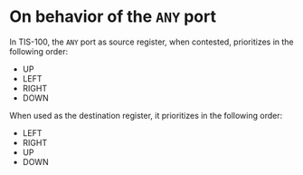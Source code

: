 # On behavior of the `ANY` port

In TIS-100, the `ANY` port as source register, when contested, prioritizes in the following order:

- UP
- LEFT
- RIGHT
- DOWN

When used as the destination register, it prioritizes in the following order:

- LEFT
- RIGHT
- UP
- DOWN